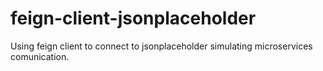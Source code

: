 # feign-client-jsonplaceholder
Using feign client to connect to jsonplaceholder simulating microservices comunication.
